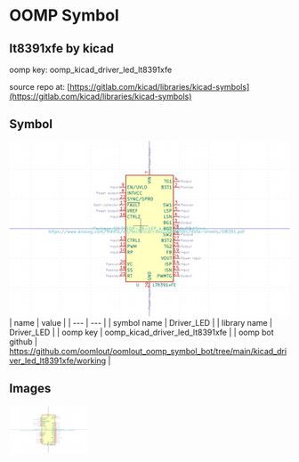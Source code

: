 # OOMP Symbol  
## lt8391xfe  by kicad  
  
oomp key: oomp_kicad_driver_led_lt8391xfe  
  
source repo at: [https://gitlab.com/kicad/libraries/kicad-symbols](https://gitlab.com/kicad/libraries/kicad-symbols)  
## Symbol  
  
[![working.png](working_600.png)](working.png)  
| name | value | 
| --- | --- | 
| symbol name | Driver_LED | 
| library name | Driver_LED | 
| oomp key | oomp_kicad_driver_led_lt8391xfe | 
| oomp bot github | https://github.com/oomlout/oomlout_oomp_symbol_bot/tree/main/kicad_driver_led_lt8391xfe/working | 
## Images  
  
[![working.png](working_140.png)](working.png)  
